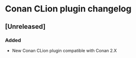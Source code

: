 <!-- Keep a Changelog guide -> https://keepachangelog.com -->

# Conan CLion plugin changelog

## [Unreleased]
### Added
- New Conan CLion plugin compatible with Conan 2.X
